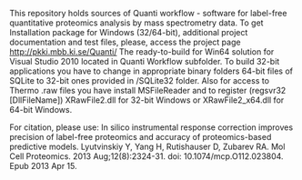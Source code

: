 This repository holds sources of Quanti workflow - software for label-free quantitative proteomics analysis by mass spectrometry data. 
To get Installation package for Windows (32/64-bit), additional project documentation and test files, please, access the project page http://pkki.mbb.ki.se/Quanti/
The ready-to-build for Win64 solution for Visual Studio 2010 located in Quanti Workflow subfolder.
To build 32-bit applications you have to change in appropriate binary folders 64-bit files of SQLite to 32-bit ones provided in /SQLite32 folder.
Also for access to Thermo .raw files you have install MSFileReader and to register (regsvr32 [DllFileName]) XRawFile2.dll for 32-bit Windows or XRawFile2_x64.dll for 64-bit Windows.

For citation, please use:
In silico instrumental response correction improves precision of label-free proteomics and accuracy of proteomics-based predictive models.
Lyutvinskiy Y, Yang H, Rutishauser D, Zubarev RA. Mol Cell Proteomics. 2013 Aug;12(8):2324-31. doi: 10.1074/mcp.O112.023804. Epub 2013 Apr 15.
